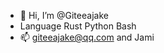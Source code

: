 - 👋 Hi, I’m @Giteeajake
- Language Rust Python Bash
- 📫 giteeajake@qq.com and Jami

<!---
Giteeajake/Giteeajake is a ✨ special ✨ repository because its `README.md` (this file) appears on your GitHub profile.
You can click the Preview link to take a look at your changes.
--->
